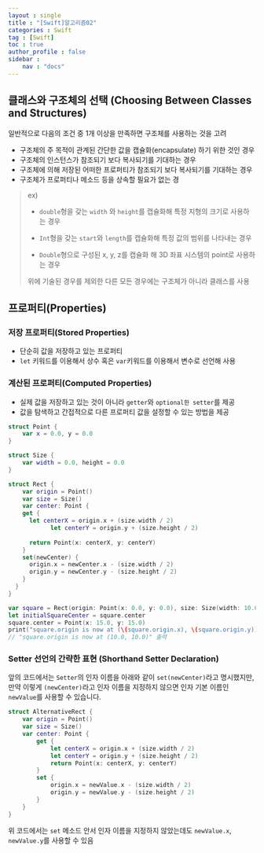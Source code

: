 ```yaml
---
layout : single
title : "[Swift]알고리즘02"
categories : Swift
tag : [Swift]
toc : true
author_profile : false
sidebar :
    nav : "docs"
---
```


## 클래스와 구조체의 선택 (Choosing Between Classes and Structures)

일반적으로 다음의 조건 중 1개 이상을 만족하면 구조체를 사용하는 것을 고려

- 구조체의 주 목적이 관계된 간단한 값을 캡슐화(encapsulate) 하기 위한 것인 경우
- 구조체의 인스턴스가 참조되기 보다 복사되기를 기대하는 경우
- 구조체에 의해 저장된 어떠한 프로퍼티가 참조되기 보다 복사되기를 기대하는 경우
- 구조체가 프로퍼티나 메소드 등을 상속할 필요가 없는 경

>  ex)
>
> - `double`형을 갖는 `width` 와 `height`를 캡슐화해 특정 지형의 크기로 사용하는 경우
>
> -  `Int`형을 갖는 `start`와 `length`를 캡슐화해 특정 값의 범위를 나타내는 경우 
>
> - `Double`형으로 구성된 x, y, z를 캡슐화 해 3D 좌표 시스템의 point로 사용하는 경우
>
> 위에 기술된 경우를 제외한 다른 모든 경우에는 구조체가 아니라 클래스를 사용



## 프로퍼티(Properties)

### 저장 프로퍼티(Stored Properties)

- 단순히 값을 저장하고 있는 프로퍼티
- `let` 키워드를 이용해서 상수 혹은 `var`키워드를 이용해서 변수로 선언해 사용

### 계산된 프로퍼티(Computed Properties)

- 실제 값을 저장하고 있는 것이 아니라 `getter`와 `optional한 setter`를 제공
- 값을 탐색하고 간접적으로 다른 프로퍼티 값을 설정할 수 있는 방법을 제공

```swift
struct Point {
	var x = 0.0, y = 0.0
}

struct Size {
	var width = 0.0, height = 0.0
}

struct Rect {
	var origin = Point()
	var size = Size()
	var center: Point {
    get {
      let centerX = origin.x + (size.width / 2)
			let centerY = origin.y + (size.height / 2)
			
      return Point(x: centerX, y: centerY)
    }
    set(newCenter) {
      origin.x = newCenter.x - (size.width / 2)
      origin.y = newCenter.y - (size.height / 2)
    }
  }
}

var square = Rect(origin: Point(x: 0.0, y: 0.0), size: Size(width: 10.0, height: 10.0))
let initialSquareCenter = square.center
square.center = Point(x: 15.0, y: 15.0)
print("square.origin is now at (\(square.origin.x), \(square.origin.y))")
// "square.origin is now at (10.0, 10.0)" 출력
```



### Setter 선언의 간략한 표현 (Shorthand Setter Declaration)

앞의 코드에서는 `Setter`의 인자 이름을 아래와 같이 `set(newCenter)`라고 명시했지만, 만약 이렇게 `(newCenter)`라고 인자 이름을 지정하지 않으면 인자 기본 이름인 `newValue`를 사용할 수 있습니다.

```swift
struct AlternativeRect {
    var origin = Point()
    var size = Size()
    var center: Point {
        get {
            let centerX = origin.x + (size.width / 2)
            let centerY = origin.y + (size.height / 2)
            return Point(x: centerX, y: centerY)
        }
        set {
            origin.x = newValue.x - (size.width / 2)
            origin.y = newValue.y - (size.height / 2)
        }
    }
}
```

위 코드에서는 `set` 메소드 안서 인자 이름을 지정하지 않았는데도 `newValue.x`, `newValue.y`를 사용할 수 있음